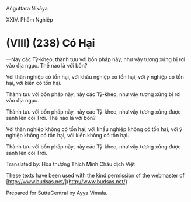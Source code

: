  

Aṅguttara Nikāya

XXIV. Phẩm Nghiệp

# (VIII) (238) Có Hại

—Này các Tỷ-kheo, thành tựu với bốn pháp này, như vậy tương xứng bị rơi vào địa ngục. Thế nào là với bốn?

Với thân nghiệp có tổn hại, với khẩu nghiệp có tổn hại, với ý nghiệp có tổn hại, với kiến có tổn hại.

Thành tựu với bốn pháp này, này các Tỷ-kheo, như vậy tương xứng bị rơi vào địa ngục.

Thành tựu với bốn pháp này, này các Tỷ-kheo, như vậy tương xứng được sanh lên cõi Trời. Thế nào là với bốn?

Với thân nghiệp không có tổn hại, với khẩu nghiệp không có tổn hại, với ý nghiệp không có tổn hại, với kiến không có tổn hại.

Thành tựu với bốn pháp này, này các Tỷ-kheo, như vậy tương xứng được sanh lên cõi Trời.

Translated by: Hòa thượng Thích Minh Châu dịch Việt

These texts have been used with the kind permission of the webmaster of [http://www.budsas.net/](http://www.budsas.net/)

Prepared for SuttaCentral by Ayya Vimala.